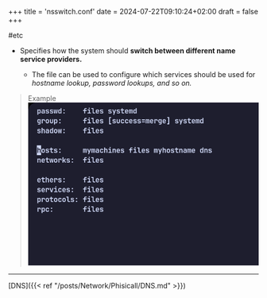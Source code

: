 +++
title = 'nsswitch.conf'
date = 2024-07-22T09:10:24+02:00
draft = false
+++


#etc
 - Specifies how the system should **switch between different name service providers.** 
 
	 - The file can be used to configure which services should be used for *hostname lookup, password lookups, and so on.*



>Example
>![Pasted_image_20240430084931.png](/static/Pasted_image_20240430084931.png)

---
[DNS]({{< ref "/posts/Network/Phisicall/DNS.md" >}})








